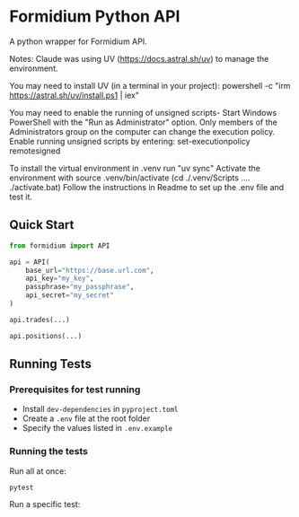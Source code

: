 # Formidium Python API

A python wrapper for Formidium API.

Notes:
Claude was using UV (https://docs.astral.sh/uv) to manage the environment.

You may need to install UV (in a terminal in your project):
   powershell -c "irm https://astral.sh/uv/install.ps1 | iex"

You may need to enable the running of unsigned scripts-
    Start Windows PowerShell with the "Run as Administrator" option. Only members of the Administrators group on the computer can change the execution policy.
    Enable running unsigned scripts by entering:
    set-executionpolicy remotesigned

To install the virtual environment in .venv run "uv sync"
Activate the environment with source .venv/bin/activate   (cd ./.venv/Scripts .... ./activate.bat)
Follow the instructions in Readme to set up the .env file and test it.

## Quick Start

```python
from formidium import API

api = API(
    base_url="https://base.url.com",
    api_key="my_key",
    passphrase="my_passphrase",
    api_secret="my_secret"
)

api.trades(...)

api.positions(...)
```

## Running Tests

### Prerequisites for test running

- Install `dev-dependencies` in `pyproject.toml`
- Create a `.env` file at the root folder
- Specify the values listed in `.env.example`

### Running the tests

Run all at once:

```python
pytest
```

Run a specific test:

```python -m pytest tests.py::test_trades
```
